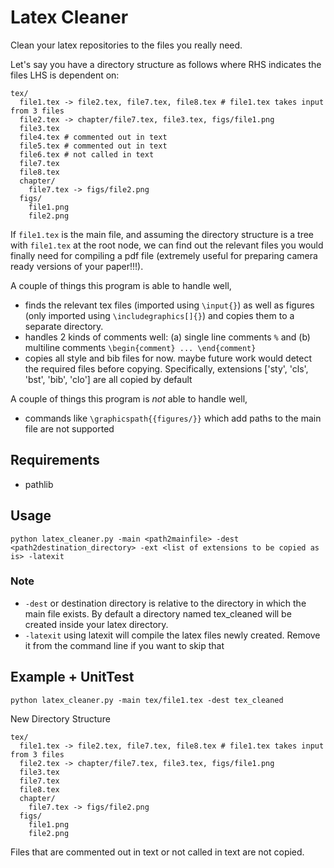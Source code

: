 # Latex Cleaner

Clean your latex repositories to the files you really need.

Let's say you have a directory structure as follows where RHS indicates the files LHS is dependent on:

```
tex/
  file1.tex -> file2.tex, file7.tex, file8.tex # file1.tex takes input from 3 files
  file2.tex -> chapter/file7.tex, file3.tex, figs/file1.png
  file3.tex
  file4.tex # commented out in text
  file5.tex # commented out in text
  file6.tex # not called in text
  file7.tex
  file8.tex
  chapter/
    file7.tex -> figs/file2.png
  figs/
    file1.png
    file2.png
```
If `file1.tex` is the main file, and assuming the directory structure is a tree with `file1.tex` at the root node, we can find out the relevant files you would finally need for compiling a pdf file (extremely useful for preparing camera ready versions of your paper!!!).

A couple of things this program is able to handle well,

- finds the relevant tex files (imported using `\input{}`) as well as figures (only imported using `\includegraphics[]{}`) and copies them to a separate directory.
- handles 2 kinds of comments well: (a) single line comments `%` and (b) multiline comments `\begin{comment} ... \end{comment}`
- copies all style and bib files for now. maybe future work would detect the required files before copying. Specifically, extensions ['sty', 'cls', 'bst', 'bib', 'clo'] are all copied by default

A couple of things this program is *not* able to handle well,

- commands like `\graphicspath{{figures/}}` which add paths to the main file are not supported

Requirements
------------
- pathlib

Usage
-----
```
python latex_cleaner.py -main <path2mainfile> -dest <path2destination_directory> -ext <list of extensions to be copied as is> -latexit 
```

### Note
- `-dest` or destination directory is relative to the directory in which the main file exists. By default a directory named tex_cleaned will be created inside your latex directory.
- `-latexit` using latexit will compile the latex files newly created. Remove it from the command line if you want to skip that

Example + UnitTest
-------
```
python latex_cleaner.py -main tex/file1.tex -dest tex_cleaned
```

New Directory Structure

```
tex/
  file1.tex -> file2.tex, file7.tex, file8.tex # file1.tex takes input from 3 files
  file2.tex -> chapter/file7.tex, file3.tex, figs/file1.png
  file3.tex
  file7.tex
  file8.tex
  chapter/
    file7.tex -> figs/file2.png
  figs/
    file1.png
    file2.png
```
	
Files that are commented out in text or not called in text are not copied.

